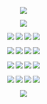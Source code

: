 <p align="center">
<img src="https://files.catbox.moe/16ehjx.png"/>
</p>

<p align="center">
<img src="https://files.catbox.moe/72whal.png"/>
</p>

<p align="center">
<img src="https://files.catbox.moe/gsfqfd.png"/>
<img src="https://files.catbox.moe/59x4b6.png"/>
<img src="https://files.catbox.moe/dq8fnk.png"/>
<img src="https://files.catbox.moe/kfhy7y.png"/>
</p>
<p align="center">
<img src="https://files.catbox.moe/xjpt1i.gif"/>
<img src="https://files.catbox.moe/7ntwse.png"/>
<img src="https://files.catbox.moe/h8lll3.png"/>
<img src="https://files.catbox.moe/d7ubsp.png"/>
</p>
<p align="center">
<img src="https://files.catbox.moe/vii0qh.png"/>
<img src="https://files.catbox.moe/a6ufa2.png"/>
<img src="https://files.catbox.moe/u8pym1.png"/>
<img src="https://files.catbox.moe/vfnajx.png"/>
</p>
<p align="center">
<img src="https://files.catbox.moe/akavy5.png"/>
<img src="https://files.catbox.moe/5uhhg2.png"/>
<img src="https://files.catbox.moe/mmkvh5.png"/>
<img src="https://files.catbox.moe/kc28s9.png"/>
</p>


<p align="center">
<img src="https://files.catbox.moe/yyr6s6.png"/>
</p>

